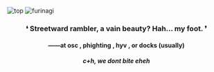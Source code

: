 ![top](https://media.discordapp.net/attachments/1175640482433470514/1259782659501199441/light_blue_angelic_v3.1.png?ex=668cef87&is=668b9e07&hm=02f6f31454ba62687add2edee91afe772bacd674eab781b01544bad97a37b156&)
![furinagi](https://media.discordapp.net/attachments/1175640482433470514/1259782573081755818/0-1.png?ex=668cef73&is=668b9df3&hm=99471f89e6ca2522a59d8be4ac8a3c4c56ff0a41bee817033cac73ea1ca6865a&)


<h3 align="center">❛ Streetward rambler, a vain beauty? Hah... my foot. ❜</h1>
<h4 align="center">——at osc , phighting , hyv , or docks (usually)</h3>
<h5 align="center">c+h, we dont bite eheh
